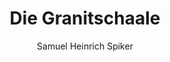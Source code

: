 ---
image: /assets/images/spiker/28b.jpg
thumb: /assets/images/spiker-thumbs/28b.jpg
author: Samuel Heinrich Spiker
artist: 
engraver: 
title: "Die Granitschaale"
subtitle: 
tags:
  - Museum
layout: post
---
